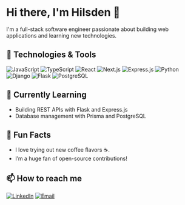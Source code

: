 # Hi there, I'm Hilsden 👋

I'm a full-stack software engineer passionate about building web applications and learning new technologies. 

## 🚀 Technologies & Tools

![JavaScript](https://img.shields.io/badge/-JavaScript-F7DF1E?style=flat-square&logo=javascript&logoColor=black)
![TypeScript](https://img.shields.io/badge/-TypeScript-007ACC?style=flat-square&logo=typescript&logoColor=white)
![React](https://img.shields.io/badge/-React-61DAFB?style=flat-square&logo=react&logoColor=black)
![Next.js](https://img.shields.io/badge/-Next.js-000000?style=flat-square&logo=next.js&logoColor=white)
![Express.js](https://img.shields.io/badge/-Express.js-000000?style=flat-square&logo=express&logoColor=white)
![Python](https://img.shields.io/badge/-Python-3776AB?style=flat-square&logo=python&logoColor=white)
![Django](https://img.shields.io/badge/-Django-092E20?style=flat-square&logo=django&logoColor=white)
![Flask](https://img.shields.io/badge/-Flask-000000?style=flat-square&logo=flask&logoColor=white)
![PostgreSQL](https://img.shields.io/badge/-PostgreSQL-4169E1?style=flat-square&logo=postgresql&logoColor=white)

## 🌱 Currently Learning

- Building REST APIs with Flask and Express.js
- Database management with Prisma and PostgreSQL

## 🎯 Fun Facts

- I love trying out new coffee flavors ☕.
- I’m a huge fan of open-source contributions!

## 📫 How to reach me

[![LinkedIn](https://img.shields.io/badge/LinkedIn-Hilsden-blue?style=flat-square&logo=linkedin)](https://www.linkedin.com/in/hilsden/)
[![Email](https://img.shields.io/badge/Email-Hilsden@example.com-orange?style=flat-square&logo=gmail)](mailto:hilsden@example.com)
